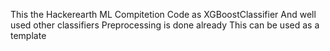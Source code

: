 This the Hackerearth ML Compitetion Code as XGBoostClassifier
And well used other classifiers
Preprocessing is done already
This can be used as a template
